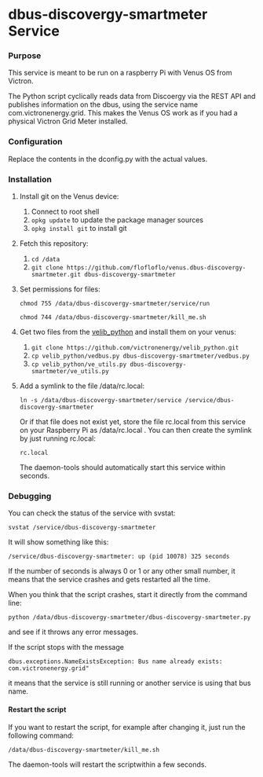 # dbus-discovergy-smartmeter Service

### Purpose

This service is meant to be run on a raspberry Pi with Venus OS from Victron.

The Python script cyclically reads data from Discoergy via the REST API and publishes information on the dbus, using the service name com.victronenergy.grid. This makes the Venus OS work as if you had a physical Victron Grid Meter installed.

### Configuration

Replace the contents in the dconfig.py with the actual values.

### Installation

1. Install git on the Venus device:

   1. Connect to root shell    
   2. `opkg update` to update the package manager sources
   3. `opkg install git` to install git

2. Fetch this repository:

   1. `cd /data`
   2. `git clone https://github.com/flofloflo/venus.dbus-discovergy-smartmeter.git dbus-discovergy-smartmeter`

3. Set permissions for files:

   `chmod 755 /data/dbus-discovergy-smartmeter/service/run`

   `chmod 744 /data/dbus-discovergy-smartmeter/kill_me.sh`

4. Get two files from the [velib_python](https://github.com/victronenergy/velib_python) and install them on your venus:

   1. `git clone https://github.com/victronenergy/velib_python.git`
   2. `cp velib_python/vedbus.py dbus-discovergy-smartmeter/vedbus.py`
   3. `cp velib_python/ve_utils.py dbus-discovergy-smartmeter/ve_utils.py`

4. Add a symlink to the file /data/rc.local:

   `ln -s /data/dbus-discovergy-smartmeter/service /service/dbus-discovergy-smartmeter`

   Or if that file does not exist yet, store the file rc.local from this service on your Raspberry Pi as /data/rc.local .
   You can then create the symlink by just running rc.local:
  
   `rc.local`

   The daemon-tools should automatically start this service within seconds.

### Debugging

You can check the status of the service with svstat:

`svstat /service/dbus-discovergy-smartmeter`

It will show something like this:

`/service/dbus-discovergy-smartmeter: up (pid 10078) 325 seconds`

If the number of seconds is always 0 or 1 or any other small number, it means that the service crashes and gets restarted all the time.

When you think that the script crashes, start it directly from the command line:

`python /data/dbus-discovergy-smartmeter/dbus-discovergy-smartmeter.py`

and see if it throws any error messages.

If the script stops with the message

`dbus.exceptions.NameExistsException: Bus name already exists: com.victronenergy.grid"`

it means that the service is still running or another service is using that bus name.

#### Restart the script

If you want to restart the script, for example after changing it, just run the following command:

`/data/dbus-discovergy-smartmeter/kill_me.sh`

The daemon-tools will restart the scriptwithin a few seconds.

